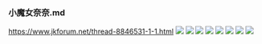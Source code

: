 ### 小魔女奈奈.md
https://www.jkforum.net/thread-8846531-1-1.html
![](https://www.mymypic.net/data/attachment/forum/201804/09/174529hnq21q2hqhevepdv.jpg)
![](https://www.mymypic.net/data/attachment/forum/201804/09/174532jmmulyghs1kwjg1r.jpg)
![](https://www.mymypic.net/data/attachment/forum/201804/09/174541di6pb5ye9aqaa99l.jpg)
![](https://www.mymypic.net/data/attachment/forum/201804/09/1745435q2dyqh4f515dqc1.jpg)
![](https://www.mymypic.net/data/attachment/forum/201804/09/174545p0dif07azedqra7r.jpg)
![](https://www.mymypic.net/data/attachment/forum/201804/09/17454645uip619aaz7623p.jpg)
![](https://www.mymypic.net/data/attachment/forum/201804/09/174547d6gs9kq69uuozk5d.jpg)
![](https://www.mymypic.net/data/attachment/forum/201804/09/174548blt76i8ll2i47kvb.jpg)
